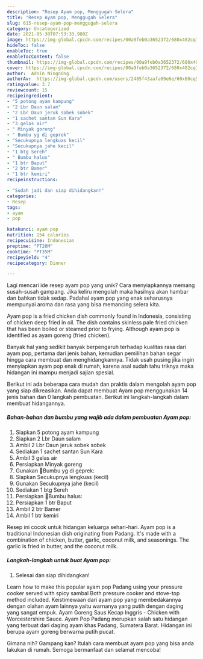 ```yaml
---
description: "Resep Ayam pop, Menggugah Selera"
title: "Resep Ayam pop, Menggugah Selera"
slug: 615-resep-ayam-pop-menggugah-selera
category: Uncategorized
date: 2021-05-30T07:53:33.980Z
image: https://img-global.cpcdn.com/recipes/00a9feb0a3652372/680x482cq70/ayam-pop-foto-resep-utama.jpg
hideToc: false
enableToc: true
enableTocContent: false
thumbnail: https://img-global.cpcdn.com/recipes/00a9feb0a3652372/680x482cq70/ayam-pop-foto-resep-utama.jpg
cover: https://img-global.cpcdn.com/recipes/00a9feb0a3652372/680x482cq70/ayam-pop-foto-resep-utama.jpg
author:  Adnin NingnOng
authorAv:  https://img-global.cpcdn.com/users/2485f43aafa09e6e/60x60cq50/avatar.jpg
ratingvalue: 3.7
reviewcount: 15
recipeingredient:
- "5 potong ayam kampung"
- "2 Lbr Daun salam"
- "2 Lbr Daun jeruk sobek sobek"
- "1 sachet santan Sun Kara"
- "3 gelas air"
- " Minyak goreng"
- " Bumbu yg di geprek"
- "Secukupnya lengkuas kecil"
- "Secukupnya jahe kecil"
- "1 btg Sereh"
- " Bumbu halus"
- "1 btr Baput"
- "2 btr Bamer"
- "1 btr kemiri"
recipeinstructions:

- "Sudah jadi dan siap dihidangkan!"
categories:
- Resep
tags:
- ayam
- pop

katakunci: ayam pop 
nutrition: 154 calories
recipecuisine: Indonesian
preptime: "PT28M"
cooktime: "PT35M"
recipeyield: "4"
recipecategory: Dinner

---
```



Lagi mencari ide resep ayam pop yang unik? Cara menyiapkannya memang susah-susah gampang. Jika keliru mengolah maka hasilnya akan hambar dan bahkan tidak sedap. Padahal ayam pop yang enak seharusnya mempunyai aroma dan rasa yang bisa memancing selera kita.


Ayam pop is a fried chicken dish commonly found in Indonesia, consisting of chicken deep fried in oil. The dish contains skinless pale fried chicken that has been boiled or steamed prior to frying. Although ayam pop is identified as ayam goreng (fried chicken).

Banyak hal yang sedikit banyak berpengaruh terhadap kualitas rasa dari ayam pop, pertama dari jenis bahan, kemudian pemilihan bahan segar hingga cara membuat dan menghidangkannya. Tidak usah pusing jika ingin menyiapkan ayam pop enak di rumah, karena asal sudah tahu triknya maka hidangan ini mampu menjadi sajian spesial.


Berikut ini ada beberapa cara mudah dan praktis dalam mengolah ayam pop yang siap dikreasikan. Anda dapat membuat Ayam pop menggunakan 14 jenis bahan dan 0 langkah pembuatan. Berikut ini langkah-langkah dalam membuat hidangannya.

<!--inarticleads1-->

##### Bahan-bahan dan bumbu yang wajib ada dalam pembuatan Ayam pop:

1. Siapkan 5 potong ayam kampung
1. Siapkan 2 Lbr Daun salam
1. Ambil 2 Lbr Daun jeruk sobek sobek
1. Sediakan 1 sachet santan Sun Kara
1. Ambil 3 gelas air
1. Persiapkan  Minyak goreng
1. Gunakan  🦉Bumbu yg di geprek:
1. Siapkan Secukupnya lengkuas (kecil)
1. Gunakan Secukupnya jahe (kecil)
1. Sediakan 1 btg Sereh
1. Persiapkan  🦉Bumbu halus:
1. Persiapkan 1 btr Baput
1. Ambil 2 btr Bamer
1. Ambil 1 btr kemiri


Resep ini cocok untuk hidangan keluarga sehari-hari. Ayam pop is a traditional Indonesian dish originating from Padang. It&#39;s made with a combination of chicken, butter, garlic, coconut milk, and seasonings. The garlic is fried in butter, and the coconut milk. 

<!--inarticleads2-->

##### Langkah-langkah untuk buat Ayam pop:


1. Selesai dan siap dihidangkan!

Learn how to make this popular ayam pop Padang using your pressure cooker served with spicy sambal Both pressure cooker and stove-top method included. Keistimewaan dari ayam pop yang membedakannya dengan olahan ayam lainnya yaitu warnanya yang putih dengan daging yang sangat empuk. Ayam Goreng Saus Kecap Inggris - Chicken with Worcestershire Sauce. Ayam Pop Padang merupkan salah satu hidangan yang terbuat dari daging ayam khas Padang, Sumatera Barat. Hidangan ini berupa ayam goreng berwarna putih pucat. 

Gimana nih? Gampang kan? Itulah cara membuat ayam pop yang bisa anda lakukan di rumah. Semoga bermanfaat dan selamat mencoba!
